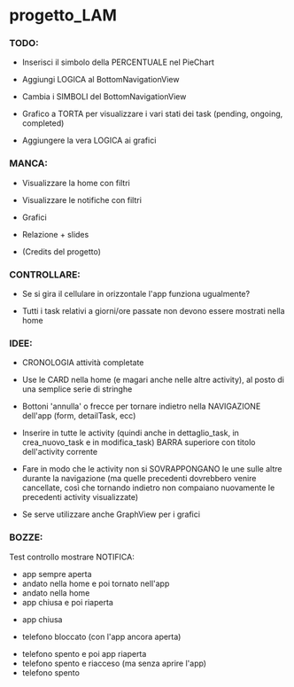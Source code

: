 # progetto_LAM



### TODO:

- Inserisci il simbolo della PERCENTUALE nel PieChart

- Aggiungi LOGICA al BottomNavigationView 

- Cambia i SIMBOLI del BottomNavigationView

- Grafico a TORTA per visualizzare i vari stati dei task (pending, ongoing, completed)

- Aggiungere la vera LOGICA ai grafici



### MANCA:

- Visualizzare la home con filtri

- Visualizzare le notifiche con filtri

- Grafici

- Relazione + slides

- (Credits del progetto)



### CONTROLLARE:

- Se si gira il cellulare in orizzontale l'app funziona ugualmente?

- Tutti i task relativi a giorni/ore passate non devono essere mostrati nella home



### IDEE:

- CRONOLOGIA attività completate

- Use le CARD nella home (e magari anche nelle altre activity), al posto di una semplice serie di stringhe

- Bottoni 'annulla' o frecce per tornare indietro nella NAVIGAZIONE dell'app (form, detailTask, ecc)

- Inserire in tutte le activity (quindi anche in dettaglio_task, in crea_nuovo_task e in modifica_task) BARRA superiore con titolo dell'activity corrente

- Fare in modo che le activity non si SOVRAPPONGANO le une sulle altre durante la navigazione (ma quelle precedenti dovrebbero venire cancellate, così che tornando indietro non compaiano nuovamente le precedenti activity visualizzate)

- Se serve utilizzare anche GraphView per i grafici



### BOZZE:

Test controllo mostrare NOTIFICA:

  + app sempre aperta
  + andato nella home e poi tornato nell'app
  + andato nella home
  + app chiusa e poi riaperta
  - app chiusa
  + telefono bloccato (con l'app ancora aperta)
  - telefono spento e poi app riaperta
  - telefono spento e riacceso (ma senza aprire l'app)
  - telefono spento
